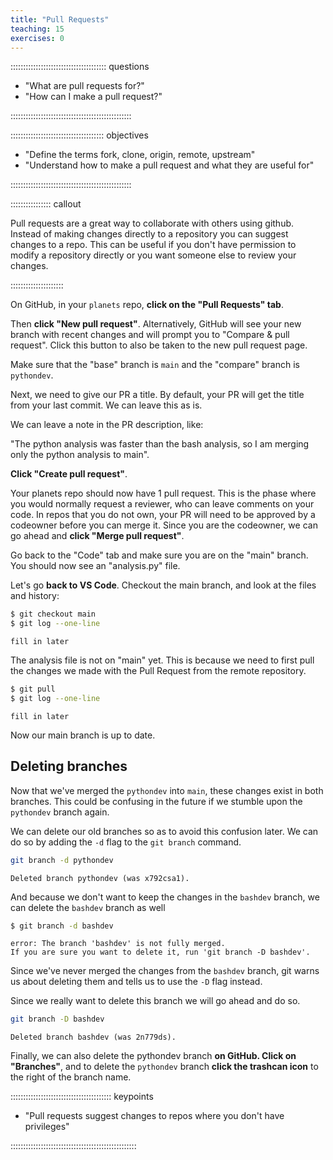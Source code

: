 ```yaml
---
title: "Pull Requests"
teaching: 15
exercises: 0
---
```


:::::::::::::::::::::::::::::::::::::: questions 

- "What are pull requests for?"
- "How can I make a pull request?"

::::::::::::::::::::::::::::::::::::::::::::::::

::::::::::::::::::::::::::::::::::::: objectives

- "Define the terms fork, clone, origin, remote, upstream"
- "Understand how to make a pull request and what they are useful for"

::::::::::::::::::::::::::::::::::::::::::::::::


:::::::::::::::: callout

Pull requests are a great way to collaborate with others using github.
Instead of making changes directly to a repository you can suggest changes to a repo.
This can be useful if you don't have permission to modify a repository directly or
you want someone else to review your changes.

:::::::::::::::::::::

On GitHub, in your `planets` repo, **click on the "Pull Requests" tab**. 

Then **click "New pull request"**. Alternatively, GitHub will see your new branch with recent changes and will prompt you to "Compare & pull request". Click this button to also be taken to the new pull request page.

Make sure that the "base" branch is `main` and the "compare" branch is `pythondev`.

Next, we need to give our PR a title. By default, your PR will get the title from your last commit. We can leave this as is.

We can leave a note in the PR description, like:

"The python analysis was faster than the bash analysis, so I am merging only the python analysis to main".

**Click "Create pull request"**.

Your planets repo should now have 1 pull request. This is the phase where you would normally request a reviewer, who can leave comments on your code. In repos that you do not own, your PR will need to be approved by a codeowner before you can merge it. Since you are the codeowner, we can go ahead and **click "Merge pull request"**.

Go back to the "Code" tab and make sure you are on the "main" branch. You should now see an "analysis.py" file.

Let's go **back to VS Code**. Checkout the main branch, and look at the files and history:

```bash
$ git checkout main
$ git log --one-line
```

```output
fill in later
```

The analysis file is not on "main" yet. This is because we need to first pull the changes we made with the Pull Request from the remote repository.

```bash
$ git pull
$ git log --one-line
```

```output
fill in later
```

Now our main branch is up to date.

## Deleting branches

Now that we've merged the `pythondev` into `main`, these changes
exist in both branches. This could be confusing in the future if we
stumble upon the `pythondev` branch again.

We can delete our old branches so as to avoid this confusion later.
We can do so by adding the `-d` flag to the `git branch` command.

```bash
git branch -d pythondev
```

```output
Deleted branch pythondev (was x792csa1).
```

And because we don't want to keep the changes in the `bashdev` branch,
we can delete the `bashdev` branch as well

```bash
$ git branch -d bashdev
```

```output
error: The branch 'bashdev' is not fully merged.
If you are sure you want to delete it, run 'git branch -D bashdev'.
```

Since we've never merged the changes from the `bashdev` branch,
git warns us about deleting them and tells us to use the `-D` flag instead.

Since we really want to delete this branch we will go ahead and do so.

```bash
git branch -D bashdev
```

```output
Deleted branch bashdev (was 2n779ds).
```

Finally, we can also delete the pythondev branch **on GitHub. Click on "Branches"**, and to delete the `pythondev` branch **click the trashcan icon** to the right of the branch name.

:::::::::::::::::::::::::::::::::::::::: keypoints

- "Pull requests suggest changes to repos where you don't have privileges"

::::::::::::::::::::::::::::::::::::::::::::::::::